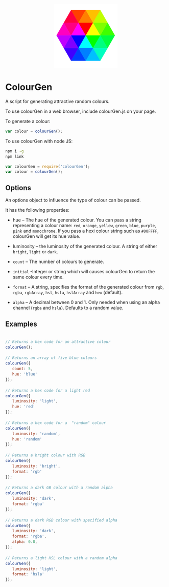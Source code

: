 <p align="center">
   <img src="./colourGen.png" width="200" alt="A colour swatch">
</p>

# ColourGen

A script for generating attractive random colours.

To use colourGen in a web browser, include colourGen.js on your page. 

To generate a colour:

```javascript
var colour = colourGen(); 
```

To use colourGen with node JS:

```bash
npm i -g
npm link
```
```javascript
var colourGen = require('colourGen');
var colour = colourGen();
```

## Options

An options object to influence the type of colour can be passed. 

It has the following properties:

- hue – The hue of the generated colour. You can pass a string representing a colour name: ```red```, ```orange```, ```yellow```, ```green```, ```blue```, ```purple```, ```pink``` and ```monochrome```. If you pass a  hexi colour string such as ```#00FFFF```, colourGen will get its hue value.

- luminosity –  the luminosity of the generated colour. A string of either ```bright```, ```light``` or ```dark```.

- ```count``` – The number of colours to generate.

- ```initial``` -Integer or string which will causes colourGen to return the same colour every time.

- ```format``` – A string, specifies the format of the generated colour from ```rgb```, ```rgba```, ```rgbArray```, ```hsl```, ```hsla```, ```hslArray``` and ```hex``` (default).

- ```alpha``` – A decimal between 0 and 1. Only needed when using  an alpha channel (```rgba``` and ```hsla```). Defaults to a random value.

## Examples

```javascript

// Returns a hex code for an attractive colour
colourGen(); 

// Returns an array of five blue colours
colourGen({
   count: 5,
   hue: 'blue'
});

// Returns a hex code for a light red
colourGen({
   luminosity: 'light',
   hue: 'red'
});

// Returns a hex code for a  "random" colour
colourGen({
   luminosity: 'random',
   hue: 'random'
});

// Returns a bright colour with RGB
colourGen({
   luminosity: 'bright',
   format: 'rgb'
});

// Returns a dark GB colour with a random alpha
colourGen({
   luminosity: 'dark',
   format: 'rgba'
});

// Returns a dark RGB colour with specified alpha
colourGen({
   luminosity: 'dark',
   format: 'rgba',
   alpha: 0.8,
});

// Returns a light HSL colour with a random alpha
colourGen({
   luminosity: 'light',
   format: 'hsla'
});

```
